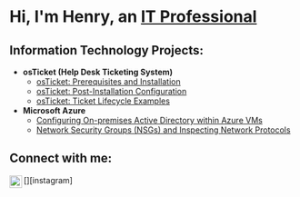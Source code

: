  <h1>Hi, I'm Henry, an <a href="https://linkedin.com/in/henryinT">IT Professional</a></h1>

<h2>Information Technology Projects:</h2>

- <b>osTicket (Help Desk Ticketing System)</b>
  - [osTicket: Prerequisites and Installation](https://github.com/HenryinT/osticket-prereqs)
  - [osTicket: Post-Installation Configuration](https://github.com/HenryinT/post-install-config)
  - [osTicket: Ticket Lifecycle Examples](https://github.com/HenryinT/ticket-lifecycle)
- <b>Microsoft Azure</b>
  - [Configuring On-premises Active Directory within Azure VMs](https://github.com/HenryinT/configure-ad)
  - [Network Security Groups (NSGs) and Inspecting Network Protocols](https://github.com/HenryinT/azure-network-protocols)

<h2>Connect with me:</h2>

<!-- [<img align="left" alt="Josh | Twitter" width="22px" src="https://cdn.jsdelivr.net/npm/simple-icons@v3/icons/twitter.svg" />][twitter]
[<img align="left" alt="Josh | LinkedIn" width="22px" src="https://cdn.jsdelivr.net/npm/simple-icons@v3/icons/linkedin.svg" />][linkedin] -->
[<img align="left" alt="Josh | Instagram" width="22px" src="https://cdn.jsdelivr.net/npm/simple-icons@v3/icons/instagram.svg" />][instagram]

<!-- [twitter]: https://twitter.com/Josh 
 [instagram]: https://www.instagram.com/Josh -->
[linkedin]: https://linkedin.com/in/henryinT
